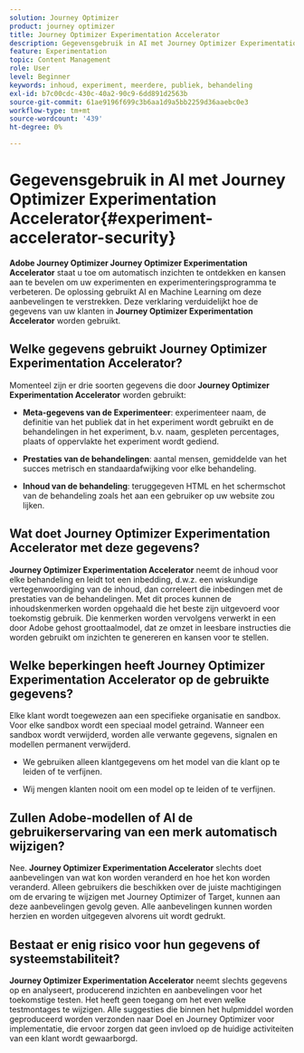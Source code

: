 ```yaml
---
solution: Journey Optimizer
product: journey optimizer
title: Journey Optimizer Experimentation Accelerator
description: Gegevensgebruik in AI met Journey Optimizer Experimentation Accelerator
feature: Experimentation
topic: Content Management
role: User
level: Beginner
keywords: inhoud, experiment, meerdere, publiek, behandeling
exl-id: b7c00cdc-430c-40a2-90c9-6dd891d2563b
source-git-commit: 61ae9196f699c3b6aa1d9a5bb2259d36aaebc0e3
workflow-type: tm+mt
source-wordcount: '439'
ht-degree: 0%

---
```


# Gegevensgebruik in AI met Journey Optimizer Experimentation Accelerator{#experiment-accelerator-security}

**Adobe Journey Optimizer Journey Optimizer Experimentation Accelerator** staat u toe om automatisch inzichten te ontdekken en kansen aan te bevelen om uw experimenten en experimenteringsprogramma te verbeteren. De oplossing gebruikt AI en Machine Learning om deze aanbevelingen te verstrekken. Deze verklaring verduidelijkt hoe de gegevens van uw klanten in **Journey Optimizer Experimentation Accelerator** worden gebruikt.

## Welke gegevens gebruikt Journey Optimizer Experimentation Accelerator?

Momenteel zijn er drie soorten gegevens die door **Journey Optimizer Experimentation Accelerator** worden gebruikt:

* **Meta-gegevens van de Experimenteer**: experimenteer naam, de definitie van het publiek dat in het experiment wordt gebruikt en de behandelingen in het experiment, b.v. naam, gespleten percentages, plaats of oppervlakte het experiment wordt gediend.

* **Prestaties van de behandelingen**: aantal mensen, gemiddelde van het succes metrisch en standaardafwijking voor elke behandeling.

* **Inhoud van de behandeling**: teruggegeven HTML en het schermschot van de behandeling zoals het aan een gebruiker op uw website zou lijken.

## Wat doet Journey Optimizer Experimentation Accelerator met deze gegevens?

**Journey Optimizer Experimentation Accelerator** neemt de inhoud voor elke behandeling en leidt tot een inbedding, d.w.z. een wiskundige vertegenwoordiging van de inhoud, dan correleert die inbedingen met de prestaties van de behandelingen. Met dit proces kunnen de inhoudskenmerken worden opgehaald die het beste zijn uitgevoerd voor toekomstig gebruik. Die kenmerken worden vervolgens verwerkt in een door Adobe gehost groottaalmodel, dat ze omzet in leesbare instructies die worden gebruikt om inzichten te genereren en kansen voor te stellen.

## Welke beperkingen heeft Journey Optimizer Experimentation Accelerator op de gebruikte gegevens?

Elke klant wordt toegewezen aan een specifieke organisatie en sandbox. Voor elke sandbox wordt een speciaal model getraind. Wanneer een sandbox wordt verwijderd, worden alle verwante gegevens, signalen en modellen permanent verwijderd.

* We gebruiken alleen klantgegevens om het model van die klant op te leiden of te verfijnen.

* Wij mengen klanten nooit om een model op te leiden of te verfijnen.

## Zullen Adobe-modellen of AI de gebruikerservaring van een merk automatisch wijzigen?

Nee. **Journey Optimizer Experimentation Accelerator** slechts doet aanbevelingen van wat kon worden veranderd en hoe het kon worden veranderd. Alleen gebruikers die beschikken over de juiste machtigingen om de ervaring te wijzigen met Journey Optimizer of Target, kunnen aan deze aanbevelingen gevolg geven. Alle aanbevelingen kunnen worden herzien en worden uitgegeven alvorens uit wordt gedrukt.

## Bestaat er enig risico voor hun gegevens of systeemstabiliteit?

**Journey Optimizer Experimentation Accelerator** neemt slechts gegevens op en analyseert, producerend inzichten en aanbevelingen voor het toekomstige testen. Het heeft geen toegang om het even welke testmontages te wijzigen. Alle suggesties die binnen het hulpmiddel worden geproduceerd worden verzonden naar Doel en Journey Optimizer voor implementatie, die ervoor zorgen dat geen invloed op de huidige activiteiten van een klant wordt gewaarborgd.
